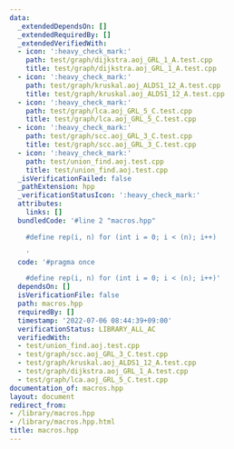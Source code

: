 ```yaml
---
data:
  _extendedDependsOn: []
  _extendedRequiredBy: []
  _extendedVerifiedWith:
  - icon: ':heavy_check_mark:'
    path: test/graph/dijkstra.aoj_GRL_1_A.test.cpp
    title: test/graph/dijkstra.aoj_GRL_1_A.test.cpp
  - icon: ':heavy_check_mark:'
    path: test/graph/kruskal.aoj_ALDS1_12_A.test.cpp
    title: test/graph/kruskal.aoj_ALDS1_12_A.test.cpp
  - icon: ':heavy_check_mark:'
    path: test/graph/lca.aoj_GRL_5_C.test.cpp
    title: test/graph/lca.aoj_GRL_5_C.test.cpp
  - icon: ':heavy_check_mark:'
    path: test/graph/scc.aoj_GRL_3_C.test.cpp
    title: test/graph/scc.aoj_GRL_3_C.test.cpp
  - icon: ':heavy_check_mark:'
    path: test/union_find.aoj.test.cpp
    title: test/union_find.aoj.test.cpp
  _isVerificationFailed: false
  _pathExtension: hpp
  _verificationStatusIcon: ':heavy_check_mark:'
  attributes:
    links: []
  bundledCode: '#line 2 "macros.hpp"

    #define rep(i, n) for (int i = 0; i < (n); i++)

    '
  code: '#pragma once

    #define rep(i, n) for (int i = 0; i < (n); i++)'
  dependsOn: []
  isVerificationFile: false
  path: macros.hpp
  requiredBy: []
  timestamp: '2022-07-06 08:44:39+09:00'
  verificationStatus: LIBRARY_ALL_AC
  verifiedWith:
  - test/union_find.aoj.test.cpp
  - test/graph/scc.aoj_GRL_3_C.test.cpp
  - test/graph/kruskal.aoj_ALDS1_12_A.test.cpp
  - test/graph/dijkstra.aoj_GRL_1_A.test.cpp
  - test/graph/lca.aoj_GRL_5_C.test.cpp
documentation_of: macros.hpp
layout: document
redirect_from:
- /library/macros.hpp
- /library/macros.hpp.html
title: macros.hpp
---
```


